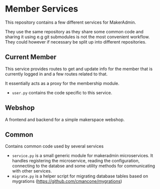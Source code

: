 Member Services
=======================

This repository contains a few different services for MakerAdmin.

They use the same repository as they share some common code and sharing it using e.g git submodules is not the most convenient workflow.
They could however if necessary be split up into different repositories.

Current Member
--------------
This service provides routes to get and update info for the member that is currently logged in and a few routes related to that.

It essentially acts as a proxy for the membership module.

- `user.py` contains the code specific to this service.

Webshop
-------
A frontend and backend for a simple makerspace webshop.

Common
------
Contains common code used by several services

- `service.py` is a small generic module for makeradmin microservices. It handles registering the microservice, reading the configuration, connecting to the databse and some utility methods for communicating with other services.
- `migrate.py` is a helper script for migrating database tables based on mygrations (https://github.com/cmancone/mygrations)